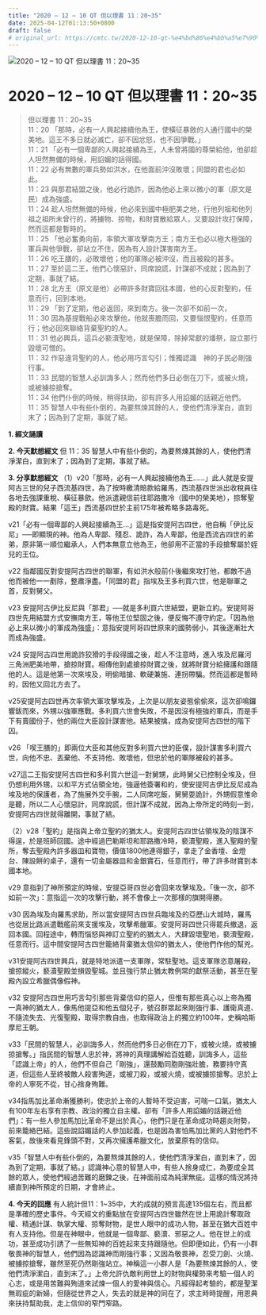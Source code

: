 ```yaml
---
title: "2020 – 12 – 10 QT 但以理書 11：20~35"
date: 2025-04-12T01:13:50+0800
draft: false
# original_url: https://cmtc.tw/2020-12-10-qt-%e4%bd%86%e4%bb%a5%e7%90%86%e6%9b%b8-11%ef%bc%9a2035
---
```


![2020 – 12 – 10 QT 但以理書 11：20\~35](/images/qt.jpg   "2020 – 12 – 10 QT 但以理書 11：20\~35")

# 2020 – 12 – 10 QT 但以理書 11：20\~35

> 但以理書 11：20\~35  
> 11：20 「那時，必有一人興起接續他為王，使橫征暴斂的人通行國中的榮美地。這王不多日就必滅亡，卻不因忿怒，也不因爭戰。」  
> 11：21 「必有一個卑鄙的人興起接續為王，人未曾將國的尊榮給他，他卻趁人坦然無備的時候，用諂媚的話得國。  
> 11：22 必有無數的軍兵勢如洪水，在他面前沖沒敗壞；同盟的君也必如此。  
> 11：23 與那君結盟之後，他必行詭詐，因為他必上來以微小的軍（原文是民）成為強盛。  
> 11：24 趁人坦然無備的時候，他必來到國中極肥美之地，行他列祖和他列祖之祖所未曾行的，將擄物、掠物，和財寶散給眾人，又要設計攻打保障，然而這都是暫時的。  
> 11：25 「他必奮勇向前，率領大軍攻擊南方王；南方王也必以極大極強的軍兵與他爭戰，卻站立不住，因為有人設計謀害南方王。  
> 11：26 吃王膳的，必敗壞他；他的軍隊必被沖沒，而且被殺的甚多。  
> 11：27 至於這二王，他們心懷惡計，同席說謊，計謀卻不成就；因為到了定期，事就了結。  
> 11：28 北方王（原文是他）必帶許多財寶回往本國，他的心反對聖約，任意而行，回到本地。  
> 11：29 「到了定期，他必返回，來到南方。後一次卻不如前一次，  
> 11：30 因為基提戰船必來攻擊他，他就喪膽而回，又要惱恨聖約，任意而行；他必回來聯絡背棄聖約的人。  
> 11：31 他必興兵，這兵必褻瀆聖地，就是保障，除掉常獻的燔祭，設立那行毀壞可憎的。  
> 11：32 作惡違背聖約的人，他必用巧言勾引；惟獨認識　神的子民必剛強行事。  
> 11：33 民間的智慧人必訓誨多人；然而他們多日必倒在刀下，或被火燒，或被擄掠搶奪。  
> 11：34 他們仆倒的時候，稍得扶助，卻有許多人用諂媚的話親近他們。  
> 11：35 智慧人中有些仆倒的，為要熬煉其餘的人，使他們清淨潔白，直到末了；因為到了定期，事就了結。

**1. 經文誦讀**

**2.  今天默想經文**
但 11：35 智慧人中有些仆倒的，為要熬煉其餘的人，使他們清淨潔白，直到末了；因為到了定期，事就了結。

**3. 分享默想經文**
（1）v20「那時，必有一人興起接續他為王……」此人就是安提阿古三世的兒子西流基四世，為了按時繳清賠款給羅馬，西流基四世派出收稅員往各地去強課重稅、橫征暴歛。他派遣親信前往耶路撒冷（國中的榮美地），掠奪聖殿的財寶。結果「這王」西流基四世於主前175年被希略多路毒死。

v21「必有一個卑鄙的人興起接續為王…」這是指安提阿古四世，他自稱「伊比反尼」──即顯現的神。他為人卑鄙、殘忍、詭詐，為人卑鄙，他是西流古四世的弟弟，原非第一順位繼承人，人們本無意立他為王，他卻用不正當的手段搶奪屬於姪兒的王位。

v22 指鄰國反對安提阿古四世的聯軍，有如洪水般前仆後繼來攻打他，都敵不過他而被他一一剷除，整肅淨盡。「同盟的君」指埃及王多利買六世，他是聯軍之首，反對舅父。

v23 安提阿古伊比反尼與「那君」──就是多利買六世結盟，更新立約。安提阿哥四世先用結盟方式安撫南方王，等他王位堅固之後，便反悔不遵守約定。「因為他必上來以微小的軍成為強盛」：意指安提阿哥四世原來的國勢弱小，其後逐漸壯大而成為強盛。

v24 安提阿古四世用詭詐狡猾的手段得國之後，趁人不注意時，進入埃及尼羅河三角洲肥美地帶，搶掠財寶。相傳他到處搶掠財寶之後，就將財寶分給擁護和跟隨他的人。這是他第一次來埃及，明偷暗搶、軟硬兼施、連拐帶騙。然而這都是暫時的，因他又回北方去了。

v25安提阿古四世再次率領大軍攻擊埃及，上次是以朋友姿態偷偷來，這次卻鳴鑼響鈸而來，外甥以強軍應戰。多利買六世會失敗，不是因沒有極強的軍兵，而是手下有賣國份子，他的兩位大臣設計謀害他。結果被擒，成為安提阿古四世的階下囚。

v26 「喫王膳的」即兩位大臣和其他反對多利買六世的臣僕，設計謀害多利買六世，向他不忠、丟棄他、不支持他、敗壞他，但忠於他的軍隊被殺的甚多。

v27這二王指安提阿古四世和多利買六世這一對舅甥，此時舅父已控制全埃及，但仍想利用外甥，以和平方式佔領全地，強逼他簽署和約，使安提阿古伊比反尼成為埃及地的保護者，為了施展外交手腕，二人同席吃飯，舅舅耍詭計，外甥假意惟命是聽，所以二人心懷惡計，同席說謊，但計謀不成就，因為上帝所定的時刻一到，安提阿古四世就得離開，事就了結。

（2）v28「聖約」是指與上帝立聖約的猶太人。安提阿古四世佔領埃及的陰謀不得逞，於是班師回國。途中經過巴勒斯坦和耶路撒冷時，褻瀆聖殿，進入聖殿的聖所，奪去聖殿內許多器皿和寶物，價值1800他連得銀子，拿走了金香壇、金燈台、陳設餅的桌子，還有一切金屬器皿和金銀寶石，任意而行，帶了許多財寶到本國本地。

v29 意指到了神所預定的時候，安提亞哥四世必會回來攻擊埃及。「後一次，卻不如前一次」：意指這一次的攻擊行動，將不會像上一次那樣的旗開得勝。

v30 因為埃及向羅馬求助，所以當安提阿古四世兵臨埃及的亞歷山大城時，羅馬也從居比路派遣戰艦前來支援埃及，攻擊希臘軍。安提阿哥四世只得罷兵撤退，返回本國。回程途中，轉而惱怒與神訂立聖約的猶太人，大肆毀壞聖地，褻瀆聖殿，任意而行。這中間安提阿古四世籠絡背棄猶太信仰的猶太人，使他們作他的幫兇。

v31安提阿古四世興兵，就是特地派遣一支軍隊，常駐聖地。這支軍隊恣意屠殺，搶掠縱火，褻瀆聖殿並損毀聖城。並且強行禁止猶太教例常的獻祭活動，甚至在聖殿內設立希臘偶像假神。

v32 安提阿古四世用巧言勾引那些背棄信仰的惡人，但惟有那些真心以上帝為獨一真神的猶太人，像馬他提亞和他五個兒子，號召群眾起來剛強行事、護衛真道、不隨流失去、光復聖殿，取得宗教自由，也取得政治上的獨立約100年，史稱哈斯摩尼王朝。

v33「民間的智慧人，必訓誨多人，然而他們多日必倒在刀下，或被火燒，或被擄掠搶奪。」指民間的智慧人忠於神，將神的真理講解給百姓聽，訓誨多人，這些「認識上帝」的人，他們不但自己「剛強」，還鼓勵同胞剛強壯膽，務要持守真道，但這些人至終被敵人殺害殉道，或被刀殺，或被火燒，或被擄掠搶奪。忠於上帝的人寧死不從，甘心捨身殉難。

v34指馬加比革命漸獲勝利，使忠於上帝的人暫時不受迫害，可喘一口氣，猶太人有100年左右享有宗教、政治的獨立自主權。卻有「許多人用諂媚的話親近他們」：有一些人參加馬加比革命不是出於真心，他們只是在革命成功時趨炎附勢，前來籠絡巴結。這些說諂媚話的人參加起義，也是因為害怕馬加比黨的人對他們不客氣，故後來看見鋒頭不對，又再次擁護希臘文化，放棄原有的信仰。

v35「智慧人中有些仆倒的，為要熬煉其餘的人，使他們清淨潔白，直到末了，因為到了定期，事就了結。」認識神心意的智慧人中，有些人捨身成仁，為要成全其餘的眾人，使他們經過苦難的磨鍊之後，在神面前成為純潔無疵。這樣的情況將持續直到神所預定的日期，才會終止。

**4. 今天的回應**
有人統計但11：1\~35中，大約成就的預言高達135個左右，而且都是準確的歷史事件。今天經文的重點放在安提阿古四世雖然在世上用詭計奪取政權、精通計謀、執掌大權、掠奪財物，是世人眼中的成功人物，甚至在猶大百姓中有人支持他。但是在神眼中，他就是一個卑鄙、褻瀆、邪惡之人。他在世上的成功，甚至成功引誘了一些無知神的百姓起來支持跟隨他。但即便如此，仍有一小群敬畏神的智慧人，他們因為認識神而剛強行事；又因為敬畏神，忍受刀劍、火燒、被擄掠搶奪，雖然至死仍然剛強站立。神稱這一小群人是「為要熬煉其餘的人，使他們清淨潔白，直到末了。」上帝允許仇敵利用世上的財物與權勢來考驗一個人的心志，或是用苦難與殉道來試煉一個人的愛神與信心。凡經得起考驗的，都是聖潔無瑕疵的新婦，但隨從世界之人，失去的就是神的同在了，求主時時提醒，用恩典來扶持幫助我，走上信仰的窄門窄路。
